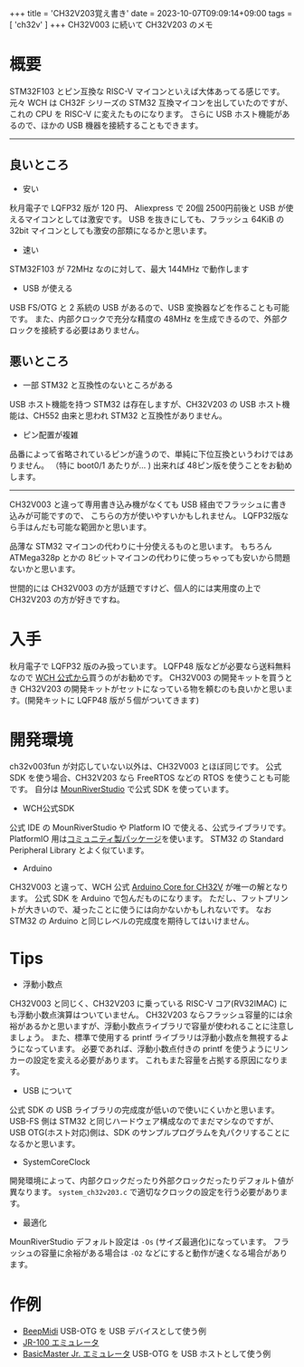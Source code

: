 +++
title = 'CH32V203覚え書き'
date = 2023-10-07T09:09:14+09:00
tags =  [ 'ch32v' ]
+++
CH32V003 に続いて CH32V203 のメモ

# 概要

STM32F103 とピン互換な RISC-V マイコンといえば大体あってる感じです。
元々 WCH は CH32F シリーズの STM32 互換マイコンを出していたのですが、これの CPU を RISC-V に変えたものになります。
さらに USB ホスト機能があるので、ほかの USB 機器を接続することもできます。

--- 

## 良いところ

- 安い

秋月電子で LQFP32 版が 120 円、
Aliexpress で 20個 2500円前後と USB が使えるマイコンとしては激安です。
USB を抜きにしても、フラッシュ 64KiB の 32bit マイコンとしても激安の部類になるかと思います。

- 速い

STM32F103 が 72MHz なのに対して、最大 144MHz で動作します

- USB が使える

USB FS/OTG と 2 系統の USB があるので、USB 変換器などを作ることも可能です。
また、内部クロックで充分な精度の 48MHz を生成できるので、外部クロックを接続する必要はありません。

## 悪いところ

- 一部 STM32 と互換性のないところがある

USB ホスト機能を持つ STM32 は存在しますが、CH32V203 の USB ホスト機能は、CH552 由来と思われ STM32 と互換性がありません。

- ピン配置が複雑

品番によって省略されているピンが違うので、単純に下位互換というわけではありません。
（特に boot0/1 あたりが… )
出来れば 48ピン版を使うことをお勧めします。<br>

---

CH32V003 と違って専用書き込み機がなくても USB 経由でフラッシュに書き込みが可能ですので、
こちらの方が使いやすいかもしれません。
LQFP32版なら手はんだも可能な範囲かと思います。<br>

品薄な STM32 マイコンの代わりに十分使えるものと思います。
もちろん ATMega328p とかの 8ビットマイコンの代わりに使っちゃっても安いから問題ないかと思います。<br>

世間的には CH32V003 の方が話題ですけど、個人的には実用度の上で CH32V203 の方が好きですね。

# 入手

秋月電子で LQFP32 版のみ扱っています。
LQFP48 版などが必要なら送料無料なので [WCH 公式から](https://ja.aliexpress.com/item/1005004350448639.htm)買うのがお勧めです。
CH32V003 の開発キットを買うとき CH32V203 の開発キットがセットになっている物を頼むのも良いかと思います。(開発キットに LQFP48 版が５個がついてきます)

# 開発環境

ch32v003fun が対応していない以外は、CH32V003 とほぼ同じです。
公式 SDK を使う場合、CH32V203 なら FreeRTOS などの RTOS を使うことも可能です。
自分は [MounRiverStudio](http://www.mounriver.com/) で公式 SDK を使っています。

- WCH公式SDK

公式 IDE の MounRiverStudio や Platform IO で使える、公式ライブラリです。
PlatformIO 用は[コミュニティ製パッケージ](https://github.com/Community-PIO-CH32V/platform-ch32v)を使います。
STM32 の Standard Peripheral Library とよく似ています。

- Arduino

CH32V003 と違って、WCH 公式
[Arduino Core for CH32V](https://github.com/openwch/arduino_core_ch32)
が唯一の解となります。
公式 SDK を Arduino で包んだものになります。
ただし、フットプリントが大きいので、凝ったことに使うには向かないかもしれないです。
なお STM32 の Arduino と同じレベルの完成度を期待してはいけません。

# Tips

- 浮動小数点

CH32V003 と同じく、CH32V203 に乗っている RISC-V コア(RV32IMAC) にも浮動小数点演算はついていません。
CH32V203 ならフラッシュ容量的には余裕があるかと思いますが、浮動小数点ライブラリで容量が使われることに注意しましょう。
また、標準で使用する printf ライブラリは浮動小数点を無視するようになっています。
必要であれば、浮動小数点付きの printf を使うようにリンカーの設定を変える必要があります。
これもまた容量を占拠する原因になります。<br>

- USB について

公式 SDK の USB ライブラリの完成度が低いので使いにくいかと思います。
USB-FS 側は STM32 と同じハードウェア構成なのでまだマシなのですが、
USB OTG(ホスト対応)側は、SDK のサンプルプログラムを丸パクリすることになるかと思います。

- SystemCoreClock

開発環境によって、内部クロックだったり外部クロックだったりデフォルト値が異なります。
`system_ch32v203.c` で適切なクロックの設定を行う必要があります。

- 最適化

MounRiverStudio デフォルト設定は `-Os` (サイズ最適化)になっています。
フラッシュの容量に余裕がある場合は `-O2` などにすると動作が速くなる場合があります。

# 作例

- [BeepMidi](https://github.com/shippoiincho/beepmidi) USB-OTG を USB デバイスとして使う例
- [JR-100 エミュレータ](https://github.com/shippoiincho/jr100emulator_ch32v203)
- [BasicMaster Jr. エミュレータ](https://github.com/shippoiincho/BasicmasterEmulator) USB-OTG を USB ホストとして使う例

